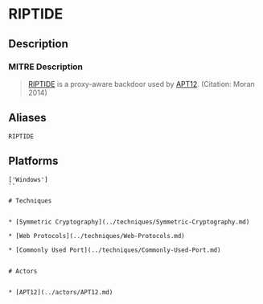 
# RIPTIDE

## Description

### MITRE Description

> [RIPTIDE](https://attack.mitre.org/software/S0003) is a proxy-aware backdoor used by [APT12](https://attack.mitre.org/groups/G0005). (Citation: Moran 2014)

## Aliases

```
RIPTIDE
```

## Platforms

```
['Windows']
``

# Techniques


* [Symmetric Cryptography](../techniques/Symmetric-Cryptography.md)

* [Web Protocols](../techniques/Web-Protocols.md)
    
* [Commonly Used Port](../techniques/Commonly-Used-Port.md)
    

# Actors


* [APT12](../actors/APT12.md)

